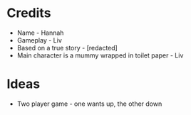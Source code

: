 # Credits

- Name - Hannah
- Gameplay - Liv
- Based on a true story - [redacted]
- Main character is a mummy wrapped in toilet paper - Liv

# Ideas

- Two player game - one wants up, the other down
